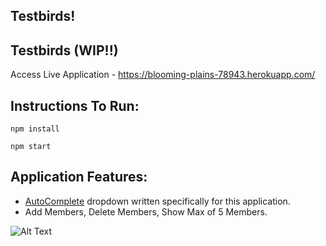 ## Testbirds!


## Testbirds (WIP!!)

Access Live Application - https://blooming-plains-78943.herokuapp.com/

## Instructions To Run:

``` npm install ```

``` npm start ```

## Application Features:
* [AutoComplete](https://github.com/divyanshu-rawat/AutoComplete) dropdown written specifically for this application.
* Add Members, Delete Members, Show Max of 5 Members.



![Alt Text](https://github.com/divyanshu-rawat/testbirds/blob/master/Assets/testbirds.gif)
